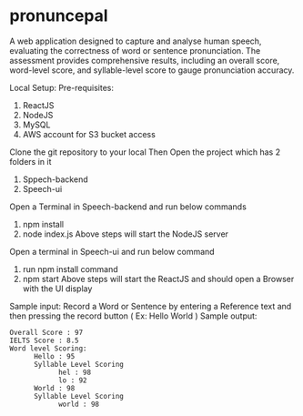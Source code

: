 # pronuncepal
A web application designed to capture and analyse human speech, evaluating the correctness of word or sentence pronunciation. The assessment provides comprehensive results, including an overall score, word-level score, and syllable-level score to gauge pronunciation accuracy.

Local Setup:
Pre-requisites:
  1. ReactJS
  2. NodeJS
  3. MySQL
  4. AWS account for S3 bucket access

Clone the git repository to your local
Then Open the project which has 2 folders in it
  1. Sppech-backend
  2. Speech-ui

Open a Terminal in Speech-backend and run below commands
  1. npm install
  2. node index.js
Above steps will start the NodeJS server

Open a terminal in Speech-ui and run below command
  1. run npm install command
  2. npm start
Above steps will start the ReactJS and should open a Browser with the UI display

Sample input: Record a Word or Sentence by entering a Reference text and then pressing the record button ( Ex: Hello World )
Sample output: 
    
    Overall Score : 97
    IELTS Score : 8.5
    Word level Scoring:
	      Hello : 95
	      Syllable Level Scoring
		        hel : 98
		        lo : 92
	      World : 98
	      Syllable Level Scoring
		        world : 98

